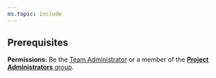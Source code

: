 ```yaml
---
ms.topic: include
---
```


<a name="pre-req"></a>

## Prerequisites

**Permissions:** Be the [Team Administrator](../add-team-administrator.md) or a member of the [**Project Administrators** group](../../security/change-project-level-permissions.md).

